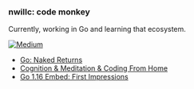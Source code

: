 ### nwillc: code monkey

Currently, working in Go and learning that ecosystem. 

[![Medium](https://img.shields.io/badge/medium-%2312100E.svg?&style=for-the-badge&logo=medium&logoColor=white)](https://medium.com/@nwillc)
<!-- BLOG-POST-LIST:START -->
- [Go: Naked Returns](https://medium.com/@nwillc/go-naked-returns-4e2094b598e6?source=rss-c9a4243d7014------2)
- [Cognition & Meditation & Coding From Home](https://medium.com/@nwillc/cognition-meditation-coding-from-home-7d01c7674886?source=rss-c9a4243d7014------2)
- [Go 1.16 Embed: First Impressions](https://levelup.gitconnected.com/go-1-16-embed-first-impressions-464e07020cca?source=rss-c9a4243d7014------2)
<!-- BLOG-POST-LIST:END -->
